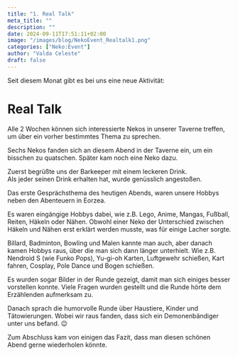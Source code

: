 ```yaml
---
title: "1. Real Talk"
meta_title: ""
description: ""
date: 2024-09-11T17:51:11+02:00
image: "/images/blog/NekoEvent_Realtalk1.png"
categories: ["Neko:Event"]
author: "Valda Celeste"
draft: false
---
```


Seit diesem Monat gibt es bei uns eine neue Aktivität: 

# Real Talk

Alle 2 Wochen können sich interessierte Nekos in unserer Taverne treffen, um über ein vorher bestimmtes Thema zu sprechen.

Sechs Nekos fanden sich an diesem Abend in der Taverne ein, um ein bisschen zu quatschen. Später kam noch eine Neko dazu.

Zuerst begrüßte uns der Barkeeper mit einem leckeren Drink.  
Als jeder seinen Drink erhalten hat, wurde genüsslich angestoßen.

Das erste Gesprächsthema des heutigen Abends, waren unsere Hobbys neben den Abenteuern in Eorzea.

Es waren eingängige Hobbys dabei, wie z.B. Lego, Anime, Mangas, Fußball, Reiten, Häkeln oder Nähen. Obwohl einer Neko der Unterschied zwischen Häkeln und Nähen erst erklärt werden musste, was für einige Lacher sorgte.

Billard, Badminton, Bowling und Malen kannte man auch, aber danach kamen Hobbys raus, über die man sich dann länger unterhielt. Wie z.B. Nendroid S (wie Funko Pops), Yu-gi-oh Karten, Luftgewehr schießen, Kart fahren, Cosplay, Pole Dance und Bogen schießen.

Es wurden sogar Bilder in der Runde gezeigt, damit man sich einiges besser vorstellen konnte. Viele Fragen wurden gestellt und die Runde hörte dem Erzählenden aufmerksam zu. 

Danach sprach die humorvolle Runde über Haustiere, Kinder und Tätowierungen. Wobei wir raus fanden, dass sich ein Demonenbändiger unter uns befand. 😉

Zum Abschluss kam von einigen das Fazit, dass man diesen schönen Abend gerne wiederholen könnte.